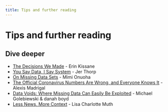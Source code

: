 ```yaml
---
title: Tips and further reading
---
```


# Tips and further reading

## Dive deeper

* [The Decisions We Made](https://covidtracking.com/analysis-updates/the-decisions-we-made) - Erin Kissane
* [You Say Data, I Say System](https://blprnt.medium.com/you-say-data-i-say-system-54e84aa7a421) - Jer Thorp
* [On Missing Data Sets](https://github.com/MimiOnuoha/missing-datasets/blob/master/README.md) - Mimi Onuoha
* [The Official Coronavirus Numbers Are Wrong, and Everyone Knows It](https://www.theatlantic.com/technology/archive/2020/03/how-many-americans-really-have-coronavirus/607348/) - Alexis Madrigal
* [Data Voids: Where Missing Data Can Easily Be Exploited](https://datasociety.net/wp-content/uploads/2019/11/Data-Voids-2.0-Final.pdf) - Michael Golebiewski & danah boyd
* [Less News, More Context](https://lisacharlottemuth.com/2016/06/16/less-news-more-context/) - Lisa Charlotte Muth
